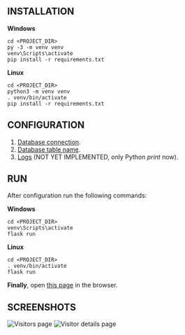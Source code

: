 ## INSTALLATION
**Windows**
```
cd <PROJECT_DIR>
py -3 -m venv venv
venv\Scripts\activate
pip install -r requirements.txt
```
**Linux**
```
cd <PROJECT_DIR>
python3 -m venv venv
. venv/bin/activate
pip install -r requirements.txt
```

## CONFIGURATION
1. [Database connection](https://github.com/denisdenisi4/SiteUserStats/blob/main/app.py#L10-L13).
2. [Database table name](https://github.com/denisdenisi4/SiteUserStats/blob/main/visitors_stats/Constants.py#L23).
3. [Logs](https://github.com/denisdenisi4/SiteUserStats/blob/main/visitors_stats/Constants.py#L16-L21) (NOT YET IMPLEMENTED, only Python _print_ now).

## RUN
After configuration run the following commands:

**Windows**
```
cd <PROJECT_DIR>
venv\Scripts\activate
flask run
```
**Linux**
```
cd <PROJECT_DIR>
. venv/bin/activate
flask run
```
**Finally**, open [this page](http://127.0.0.1:5000/static/index.html) in the browser.

## SCREENSHOTS
![Visitors page](https://github.com/denisdenisi4/SiteUserStats/blob/main/images/visitors_table.png)
![Visitor details page](https://github.com/denisdenisi4/SiteUserStats/blob/main/images/visitors_details.png)
